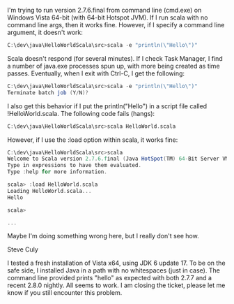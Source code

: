 I'm trying to run version 2.7.6.final from command line (cmd.exe) on Windows Vista 64-bit (with 64-bit Hotspot JVM).  If I run scala with no command line args, then it works fine.  However, if I specify a command line argument, it doesn't work:

```scala
C:\dev\java\HelloWorldScala\src>scala -e "println(\"Hello\")"
```

Scala doesn't respond (for several minutes).  If I check Task Manager, I find a number of java.exe processes spun up, with more being created as time passes.  Eventually, when I exit with Ctrl-C, I get the following:

```scala
C:\dev\java\HelloWorldScala\src>scala -e "println(\"Hello\")"
Terminate batch job (Y/N)?
```

I also get this behavior if I put the println("Hello") in a script file called !HelloWorld.scala.  The following code fails (hangs):


```scala
C:\dev\java\HelloWorldScala\src>scala HelloWorld.scala
```

However, if I use the :load option within scala, it works fine:

```scala
C:\dev\java\HelloWorldScala\src>scala
Welcome to Scala version 2.7.6.final (Java HotSpot(TM) 64-Bit Server VM, Java 1.6.0_12).
Type in expressions to have them evaluated.
Type :help for more information.

scala> :load HelloWorld.scala
Loading HelloWorld.scala...
Hello

scala>

...
```

Maybe I'm doing something wrong here, but I really don't see how.

Steve Culy



I tested a fresh installation of Vista x64, using JDK 6 update 17. To be on the safe side, I installed Java in a path with no whitespaces (just in case). The command line provided prints "hello" as expected with both 2.7.7 and a recent 2.8.0 nightly. All seems to work. I am closing the ticket, please let me know if you still encounter this problem.
